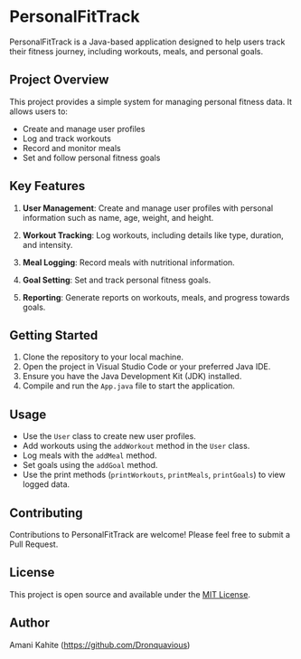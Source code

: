 # PersonalFitTrack

PersonalFitTrack is a Java-based application designed to help users track their fitness journey, including workouts, meals, and personal goals.

## Project Overview

This project provides a simple system for managing personal fitness data. It allows users to:

- Create and manage user profiles
- Log and track workouts
- Record and monitor meals
- Set and follow personal fitness goals

## Key Features

1. **User Management**: Create and manage user profiles with personal information such as name, age, weight, and height.

2. **Workout Tracking**: Log workouts, including details like type, duration, and intensity.

3. **Meal Logging**: Record meals with nutritional information.

4. **Goal Setting**: Set and track personal fitness goals.

5. **Reporting**: Generate reports on workouts, meals, and progress towards goals.

## Getting Started

1. Clone the repository to your local machine.
2. Open the project in Visual Studio Code or your preferred Java IDE.
3. Ensure you have the Java Development Kit (JDK) installed.
4. Compile and run the `App.java` file to start the application.

## Usage

- Use the `User` class to create new user profiles.
- Add workouts using the `addWorkout` method in the `User` class.
- Log meals with the `addMeal` method.
- Set goals using the `addGoal` method.
- Use the print methods (`printWorkouts`, `printMeals`, `printGoals`) to view logged data.

## Contributing

Contributions to PersonalFitTrack are welcome! Please feel free to submit a Pull Request.

## License

This project is open source and available under the [MIT License](LICENSE).

## Author

Amani Kahite (https://github.com/Dronquavious)
